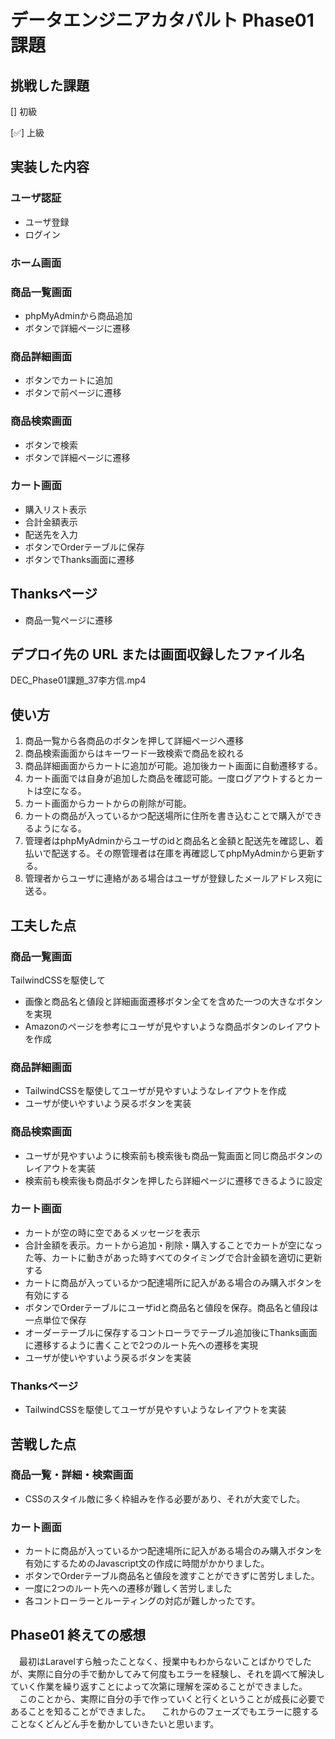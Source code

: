 # データエンジニアカタパルト Phase01 課題

## 挑戦した課題

[] 初級

[✅] 上級

## 実装した内容
### ユーザ認証
- ユーザ登録
- ログイン
### ホーム画面
### 商品一覧画面
- phpMyAdminから商品追加
- ボタンで詳細ページに遷移
### 商品詳細画面
- ボタンでカートに追加
- ボタンで前ページに遷移
### 商品検索画面
- ボタンで検索
- ボタンで詳細ページに遷移
### カート画面
- 購入リスト表示
- 合計金額表示
- 配送先を入力
- ボタンでOrderテーブルに保存　
- ボタンでThanks画面に遷移
## Thanksページ
- 商品一覧ページに遷移

## デプロイ先の URL または画面収録したファイル名
DEC_Phase01課題_37李方信.mp4

## 使い方
1. 商品一覧から各商品のボタンを押して詳細ページへ遷移
2. 商品検索画面からはキーワード一致検索で商品を絞れる
3. 商品詳細画面からカートに追加が可能。追加後カート画面に自動遷移する。
4. カート画面では自身が追加した商品を確認可能。一度ログアウトするとカートは空になる。
5. カート画面からカートからの削除が可能。
6. カートの商品が入っているかつ配送場所に住所を書き込むことで購入ができるようになる。
7. 管理者はphpMyAdminからユーザのidと商品名と金額と配送先を確認し、着払いで配送する。その際管理者は在庫を再確認してphpMyAdminから更新する。
8. 管理者からユーザに連絡がある場合はユーザが登録したメールアドレス宛に送る。

## 工夫した点
### 商品一覧画面
TailwindCSSを駆使して
- 画像と商品名と値段と詳細画面遷移ボタン全てを含めた一つの大きなボタンを実現
- Amazonのページを参考にユーザが見やすいような商品ボタンのレイアウトを作成
### 商品詳細画面
- TailwindCSSを駆使してユーザが見やすいようなレイアウトを作成
- ユーザが使いやすいよう戻るボタンを実装
### 商品検索画面
- ユーザが見やすいように検索前も検索後も商品一覧画面と同じ商品ボタンのレイアウトを実装
- 検索前も検索後も商品ボタンを押したら詳細ページに遷移できるように設定
### カート画面
- カートが空の時に空であるメッセージを表示
- 合計金額を表示。カートから追加・削除・購入することでカートが空になった等、カートに動きがあった時すべてのタイミングで合計金額を適切に更新する
- カートに商品が入っているかつ配達場所に記入がある場合のみ購入ボタンを有効にする
- ボタンでOrderテーブルにユーザidと商品名と値段を保存。商品名と値段は一点単位で保存
- オーダーテーブルに保存するコントローラでテーブル追加後にThanks画面に遷移するように書くことで2つのルート先への遷移を実現
- ユーザが使いやすいよう戻るボタンを実装
### Thanksページ
- TailwindCSSを駆使してユーザが見やすいようなレイアウトを実装

## 苦戦した点
### 商品一覧・詳細・検索画面
- CSSのスタイル敵に多く枠組みを作る必要があり、それが大変でした。
### カート画面
- カートに商品が入っているかつ配達場所に記入がある場合のみ購入ボタンを有効にするためのJavascript文の作成に時間がかかりました。
- ボタンでOrderテーブル商品名と値段を渡すことができずに苦労しました。
- 一度に2つのルート先への遷移が難しく苦労しました
- 各コントローラーとルーティングの対応が難しかったです。

## Phase01 終えての感想
　最初はLaravelすら触ったことなく、授業中もわからないことばかりでしたが、実際に自分の手で動かしてみて何度もエラーを経験し、それを調べて解決していく作業を繰り返すことによって次第に理解を深めることができました。
　このことから、実際に自分の手で作っていくと行くということが成長に必要であることを知ることができました。
　これからのフェーズでもエラーに臆することなくどんどん手を動かしていきたいと思います。